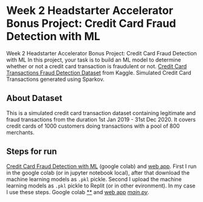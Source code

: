 # Week 2 Headstarter Accelerator Bonus Project: Credit Card Fraud Detection with ML
Week 2 Headstarter Accelerator Bonus Project: Credit Card Fraud Detection with ML
In this project, your task is to build an ML model to determine whether or not a credit card transaction is fraudulent or not.
[Credit Card Transactions Fraud Detection Dataset](https://www.kaggle.com/datasets/kartik2112/fraud-detection/data) from Kaggle. Simulated Credit Card Transactions generated using Sparkov.

## About Dataset

This is a simulated credit card transaction dataset containing legitimate and fraud transactions from the duration 1st Jan 2019 - 31st Dec 2020. It covers credit cards of 1000 customers doing transactions with a pool of 800 merchants.

## Steps for run
[Credit Card Fraud Detection with ML]() (google colab) and [web app](https://github.com/AslauAlexandru/Week-2-Headstarter-Accelerator-Bonus-Project-Credit-Card-Fraud-Detection-with-ML/blob/main/main.py).
First I run in the google colab (or in jupyter notebook local), after that download the machine learning models as ```.pkl``` pickle. Second I upload the machine learning models as ```.pkl``` pickle to Replit (or in other evironment). In my case I use these steps. Google colab [**]() and [web app](https://github.com/AslauAlexandru/Week-2-Headstarter-Accelerator-Bonus-Project-Credit-Card-Fraud-Detection-with-ML/blob/main/main.py) [*main.py*](https://github.com/AslauAlexandru/Week-2-Headstarter-Accelerator-Bonus-Project-Credit-Card-Fraud-Detection-with-ML/blob/main/main.py).

